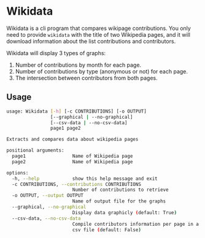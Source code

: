 # Wikidata
Wikidata is a cli program that compares wikipage contributions. You only
need to provide `wikidata` with the title of two Wikipedia pages, and it will
download information about the list contributions and contributors.

Wikidata will display 3 types of graphs:
1. Number of contributions by month for each page.
2. Number of contributions by type (anonymous or not) for each page.
3. The intersection between contributors from both pages.

## Usage
```sh
usage: Wikidata [-h] [-c CONTRIBUTIONS] [-o OUTPUT]
                [--graphical | --no-graphical]
                [--csv-data | --no-csv-data]
                page1 page2

Extracts and compares data about wikipedia pages

positional arguments:
  page1                 Name of Wikipedia page
  page2                 Name of Wikipedia page

options:
  -h, --help            show this help message and exit
  -c CONTRIBUTIONS, --contributions CONTRIBUTIONS
                        Number of contributions to retrieve
  -o OUTPUT, --output OUTPUT
                        Name of output file for the graphs
  --graphical, --no-graphical
                        Display data graphicly (default: True)
  --csv-data, --no-csv-data
                        Compile contributors information per page in a
                        csv file (default: False)
```
